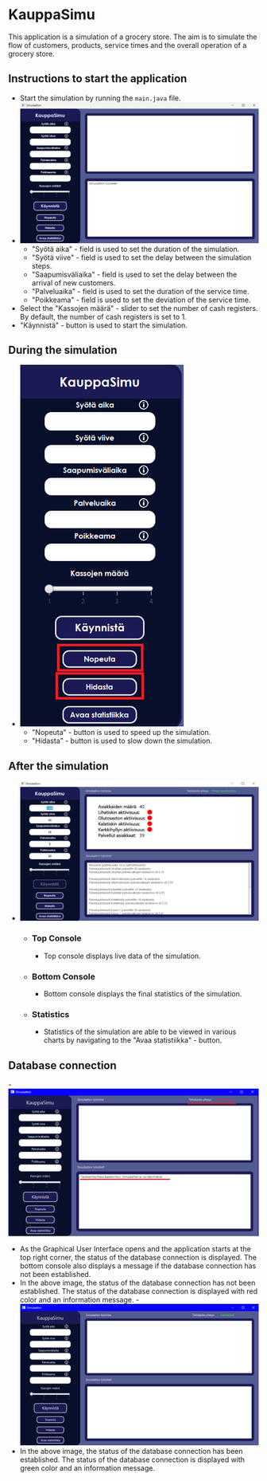 # KauppaSimu

This application is a simulation of a grocery store. The aim is to simulate the flow of customers, products, service times and the overall operation of a grocery store.

## Instructions to start the application
- Start the simulation by running the `main.java` file.
- ![Application main view](./src/main/resources/images/Main.png)
  - "Syötä aika" - field is used to set the duration of the simulation.
  - "Syötä viive" - field is used to set the delay between the simulation steps.
  - "Saapumisväliaika" - field is used to set the delay between the arrival of new customers.
  - "Palveluaika" - field is used to set the duration of the service time.
  - "Poikkeama" - field is used to set the deviation of the service time.
- Select the "Kassojen määrä" - slider to set the number of cash registers. By default, the number of cash registers is set to 1.
- "Käynnistä" - button is used to start the simulation.
## During the simulation
- ![Application main view](./src/main/resources/images/DuringSimulation.png)
  - "Nopeuta" - button is used to speed up the simulation.
  - "Hidasta" - button is used to slow down the simulation.
## After the simulation
- ![Application main view](./src/main/resources/images/AfterSimulation.png)
  - ### Top Console
    - Top console displays live data of the simulation.
  - ### Bottom Console
    - Bottom console displays the final statistics of the simulation.
  - ### Statistics
    - Statistics of the simulation are able to be viewed in various charts by navigating to the "Avaa statistiikka" - button.
## Database connection
-![Application main view](./src/main/resources/images/DatabaseError.png)
  - As the Graphical User Interface opens and the application starts at the top right corner, the status of the database connection is displayed. The bottom console also displays a message if the database connection has not been established.
  - In the above image, the status of the database connection has not been established. The status of the database connection is displayed with red color and an information message.
-![Application main view](./src/main/resources/images/DatabaseSuccess.png)
  - In the above image, the status of the database connection has been established. The status of the database connection is displayed with green color and an information message.